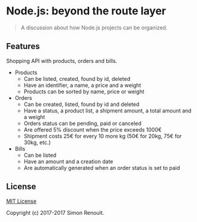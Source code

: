 # Node.js: beyond the route layer

> A discussion about how Node.js projects can be organized.


## Features

Shopping API with products, orders and bills.
* Products
  * Can be listed, created, found by id, deleted
  * Have an identifier, a name, a price and a weight
  * Products can be sorted by name, price or weight
* Orders
  * Can be created, listed, found by id and deleted
  * Have a status, a product list, a shipment amount, a total amount and a weight
  * Orders status can be pending, paid or canceled
  * Are offered 5% discount when the price exceeds 1000€
  * Shipment costs 25€ for every 10 more kg (50€ for 20kg, 75€ for 30kg, etc.)
* Bills
  * Can be listed
  * Have an amount and a creation date
  * Are automatically generated when an order status is set to paid


## License

[MIT License](https://opensource.org/licenses/MIT)

Copyright (c) 2017-2017 Simon Renoult.
